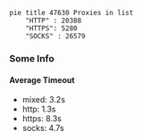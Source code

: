 
```mermaid
pie title 47630 Proxies in list
    "HTTP" : 20388
    "HTTPS": 5280
    "SOCKS" : 26579
```

### Some Info
#### Average Timeout

- mixed: 3.2s
- http: 1.3s
- https: 8.3s
- socks: 4.7s